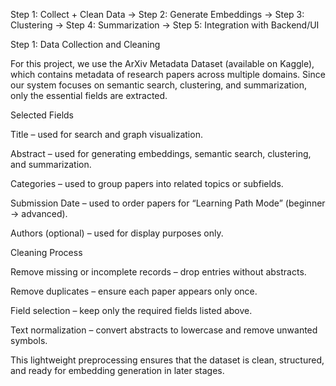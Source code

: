 Step 1: Collect + Clean Data → Step 2: Generate Embeddings → Step 3: Clustering → Step 4: Summarization → Step 5: Integration with Backend/UI


Step 1: Data Collection and Cleaning

For this project, we use the ArXiv Metadata Dataset (available on Kaggle), which contains metadata of research papers across multiple domains. Since our system focuses on semantic search, clustering, and summarization, only the essential fields are extracted.

Selected Fields

Title – used for search and graph visualization.

Abstract – used for generating embeddings, semantic search, clustering, and summarization.

Categories – used to group papers into related topics or subfields.

Submission Date – used to order papers for “Learning Path Mode” (beginner → advanced).

Authors (optional) – used for display purposes only.

Cleaning Process

Remove missing or incomplete records – drop entries without abstracts.

Remove duplicates – ensure each paper appears only once.

Field selection – keep only the required fields listed above.

Text normalization – convert abstracts to lowercase and remove unwanted symbols.

This lightweight preprocessing ensures that the dataset is clean, structured, and ready for embedding generation in later stages.